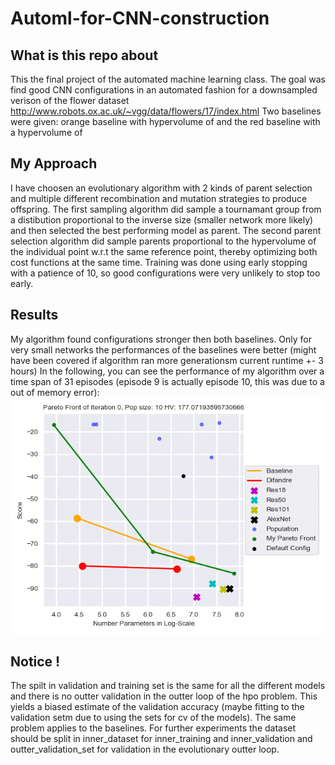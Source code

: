# Automl-for-CNN-construction

## What is this repo about

This the final project of the automated machine learning class.
The goal was find good CNN configurations in an automated fashion for a downsampled verison of the flower dataset http://www.robots.ox.ac.uk/~vgg/data/flowers/17/index.html
Two baselines were given: orange baseline with hypervolume of  and the red baseline with a hypervolume of 

## My Approach

I have choosen an evolutionary algorithm with 2 kinds of parent selection and multiple different recombination and mutation strategies to produce offspring.
The first sampling algorithm did sample a tournamant group from a distibution proportional to the inverse size (smaller network more likely) and 
then selected the best performing model as parent. The second parent selection algorithm did sample parents proportional to the hypervolume of the individual point w.r.t the same 
reference point, thereby optimizing both cost functions at the same time. Training was done using early stopping with a patience of 10, so good configurations were very unlikely to stop too early.

## Results

My algorithm found configurations stronger then both baselines. Only for very small networks the performances of the baselines were better (might have been covered if algorithm ran more generationsm current runtime +- 3 hours)
In the following, you can see the performance of my algorithm over a time span of 31 episodes (episode 9 is actually episode 10, this was due to a out of memory error):
 ![alt-text](https://github.com/BenBausch/Automl-for-CNN-construction/blob/master/src/pareto_fronts/pareto_fronts.gif)
 
 ## Notice !
 
 The spilt in validation and training set is the same for all the different models and there is no outter validation in the outter loop of the hpo problem. This yields a biased estimate of the validation accuracy (maybe fitting to the validation setm due to using the sets for cv of the models). The same problem applies to the baselines. For further experiments the dataset should be split in inner_dataset for inner_training and inner_validation and outter_validation_set for validation in the evolutionary outter loop.
